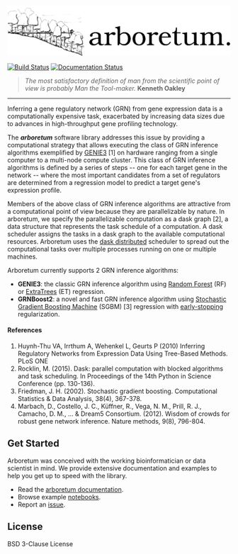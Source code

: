 ![](img/arboretum.png)

[![Build Status](https://travis-ci.org/tmoerman/arboretum.svg?branch=master)](https://travis-ci.org/tmoerman/arboretum)
[![Documentation Status](https://readthedocs.org/projects/arboretum/badge/?version=latest)](http://arboretum.readthedocs.io/en/latest/?badge=latest)

> *The most satisfactory definition of man from the scientific point of view is probably Man the Tool-maker.*
> **Kenneth Oakley**

---

Inferring a gene regulatory network (GRN) from gene expression data is a computationally expensive task, exacerbated by increasing data sizes due to advances in high-throughput gene profiling technology.

The ***arboretum*** software library addresses this issue by providing a computational strategy that allows executing the class of GRN inference algorithms exemplified by [GENIE3](http://www.montefiore.ulg.ac.be/~huynh-thu/GENIE3.html) [1] on hardware ranging from a single computer to a multi-node compute cluster. This class of GRN inference algorithms is defined by a series of steps -- one for each target gene in the network -- where the most important candidates from a set of regulators are determined from a regression model to predict a target gene's expression profile.

Members of the above class of GRN inference algorithms are attractive from a computational point of view because they are parallelizable by nature. In arboretum, we specify the parallelizable computation as a dask graph [2], a data structure that represents the task schedule of a computation. A dask scheduler assigns the tasks in a dask graph to the available computational resources. Arboretum uses the [dask distributed](https://distributed.readthedocs.io/en/latest/) scheduler to spread out the computational tasks over multiple processes running on one or multiple machines.

Arboretum currently supports 2 GRN inference algorithms:

* **GENIE3**: the classic GRN inference algorithm using [Random Forest](https://en.wikipedia.org/wiki/Random_forest) (RF) or [ExtraTrees](https://en.wikipedia.org/wiki/Random_forest#ExtraTrees) (ET) regression.
* **GRNBoost2**: a novel and fast GRN inference algorithm using [Stochastic Gradient Boosting Machine](https://en.wikipedia.org/wiki/Gradient_boosting#Stochastic_gradient_boosting) (SGBM) [3] regression with [early-stopping](https://en.wikipedia.org/wiki/Early_stopping) 
regularization.

#### References

1. Huynh-Thu VA, Irrthum A, Wehenkel L, Geurts P (2010) Inferring Regulatory Networks from Expression Data Using Tree-Based Methods. PLoS ONE  
2. Rocklin, M. (2015). Dask: parallel computation with blocked algorithms and task scheduling. In Proceedings of the 14th Python in Science Conference (pp. 130-136).
3. Friedman, J. H. (2002). Stochastic gradient boosting. Computational Statistics & Data Analysis, 38(4), 367-378.
4. Marbach, D., Costello, J. C., Küffner, R., Vega, N. M., Prill, R. J., Camacho, D. M., ... & Dream5 Consortium. (2012). Wisdom of crowds for robust gene network inference. Nature methods, 9(8), 796-804.

## Get Started

Arboretum was conceived with the working bioinformatician or data scientist in mind. We provide extensive documentation and examples to help you get up to speed with the library.

* Read the [arboretum documentation](arboretum.readthedocs.io).
* Browse example [notebooks](https://github.com/tmoerman/arboretum/tree/master/notebooks).
* Report an [issue](https://github.com/tmoerman/arboretum/issues/new).

## License

BSD 3-Clause License
